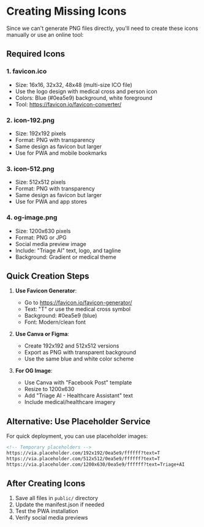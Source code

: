 # Creating Missing Icons

Since we can't generate PNG files directly, you'll need to create these icons manually or use an online tool:

## Required Icons

### 1. favicon.ico
- Size: 16x16, 32x32, 48x48 (multi-size ICO file)
- Use the logo design with medical cross and person icon
- Colors: Blue (#0ea5e9) background, white foreground
- Tool: https://favicon.io/favicon-converter/

### 2. icon-192.png
- Size: 192x192 pixels
- Format: PNG with transparency
- Same design as favicon but larger
- Use for PWA and mobile bookmarks

### 3. icon-512.png
- Size: 512x512 pixels
- Format: PNG with transparency
- Same design as favicon but larger
- Use for PWA and app stores

### 4. og-image.png
- Size: 1200x630 pixels
- Format: PNG or JPG
- Social media preview image
- Include: "Triage AI" text, logo, and tagline
- Background: Gradient or medical theme

## Quick Creation Steps

1. **Use Favicon Generator**:
   - Go to https://favicon.io/favicon-generator/
   - Text: "T" or use the medical cross symbol
   - Background: #0ea5e9 (blue)
   - Font: Modern/clean font

2. **Use Canva or Figma**:
   - Create 192x192 and 512x512 versions
   - Export as PNG with transparent background
   - Use the same blue and white color scheme

3. **For OG Image**:
   - Use Canva with "Facebook Post" template
   - Resize to 1200x630
   - Add "Triage AI - Healthcare Assistant" text
   - Include medical/healthcare imagery

## Alternative: Use Placeholder Service

For quick deployment, you can use placeholder images:

```html
<!-- Temporary placeholders -->
https://via.placeholder.com/192x192/0ea5e9/ffffff?text=T
https://via.placeholder.com/512x512/0ea5e9/ffffff?text=T
https://via.placeholder.com/1200x630/0ea5e9/ffffff?text=Triage+AI
```

## After Creating Icons

1. Save all files in `public/` directory
2. Update the manifest.json if needed
3. Test the PWA installation
4. Verify social media previews